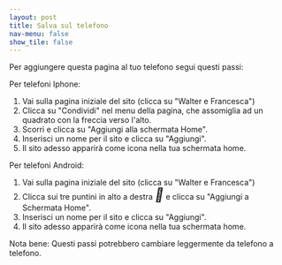```yaml
---
layout: post
title: Salva sul telefono
nav-menu: false
show_tile: false
---
```


Per aggiungere questa pagina al tuo telefono segui questi passi:


Per telefoni Iphone:

1. Vai sulla pagina iniziale del sito (clicca su "Walter e Francesca")
2. Clicca su "Condividi" nel menu della pagina, che assomiglia ad un quadrato con la freccia verso l'alto.
3. Scorri e clicca su "Aggiungi alla schermata Home".
4. Inserisci un nome per il sito e clicca su "Aggiungi".
5. Il sito adesso apparirà come icona nella tua schermata home.

Per telefoni Android:

1. Vai sulla pagina iniziale del sito (clicca su "Walter e Francesca")
2. Clicca sui tre puntini in alto a destra  <i style="font-size:24px" class="fa">&#xf142;</i>  e clicca su "Aggiungi a Schermata Home".
3. Inserisci un nome per il sito e clicca su "Aggiungi".
4. Il sito adesso apparirà come icona nella tua schermata home.

Nota bene: Questi passi potrebbero cambiare leggermente da telefono a telefono.
